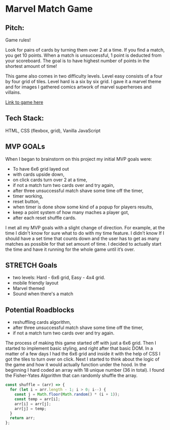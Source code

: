 # Marvel Match Game

## Pitch:

Game rules!

Look for pairs of cards by turning them over 2 at a time. If you find a match, you get 10 points. When a match is unsuccessful, 1 point is deducted from your scoreboard. The goal is to have highest number of points in the shortest amount of time!

This game also comes in two difficulty levels. Level easy consists of a four by four grid of tiles. Level hard is a six by six grid. I gave it a marvel theme and for images I gathered comics artwork of marvel superheroes and villains.

[Link to game here](https://romanprotoliuk.github.io/marvel_match_game/)

## Tech Stack:

HTML, CSS (flexbox, grid), Vanilla JavaScript

## MVP GOALs

When I began to brainstorm on this project my initial MVP goals were:

- To have 6x6 grid layed out
- with cards upside down,
- on click cards turn over 2 at a time,
- if not a match turn two cards over and try again,
- after three unsuccessful match shave some time off the timer,
- timer working,
- reset button,
- when timer is done show some kind of a popup for players results,
- keep a point system of how many maches a player got,
- after each reset shuffle cards.

I met all my MVP goals with a slight change of direction. For example, at the time I didn't know for sure what to do with my time feature. I didn’t know If I should have a set time that counts down and the user has to get as many matches as possible for that set amount of time. I decided to actually start the time and have it running for the whole game until it’s over.

## STRETCH Goals

- two levels: Hard - 6x6 grid, Easy - 4x4 grid.
- mobile friendly layout
- Marvel themed
- Sound when there's a match

## Potential Roadblocks

- reshuffling cards algorithm,
- after three unsuccessful match shave some time off the timer,
- if not a match turn two cards over and try again.

The process of making this game started off with just a 6x6 grid. Then I started to implement basic styling, and right after that basic DOM. In a matter of a few days I had the 6x6 grid and inside it with the help of CSS I got the tiles to turn over on click. Next I started to think about the logic of the game and how it would actually function under the hood. In the beginning I hard coded an array with 18 unique number (36 in total). I found the Fisher-Yates Algorithm that can randomly shuffle the array.

```javascript
const shuffle = (arr) => {
  for (let i = arr.length - 1; i > 0; i--) {
    const j = Math.floor(Math.random() * (i + 1));
    const temp = arr[i];
    arr[i] = arr[j];
    arr[j] = temp;
  }
  return arr;
};
```
